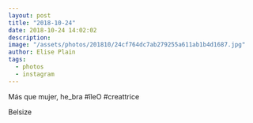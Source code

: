 ```yaml
---
layout: post
title: "2018-10-24"
date: 2018-10-24 14:02:02
description: 
image: "/assets/photos/201810/24cf764dc7ab279255a611ab1b4d1687.jpg"
author: Elise Plain
tags: 
  - photos
  - instagram
---
```


Más que mujer, he_bra #îleO #creattrice
<p></p>
Belsize